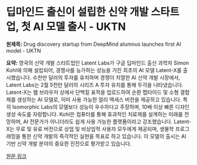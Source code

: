 # 딥마인드 출신이 설립한 신약 개발 스타트업, 첫 AI 모델 출시 - UKTN

**원제목:** Drug discovery startup from DeepMind alumnus launches first AI model - UKTN

**요약:** 영국의 신약 개발 스타트업인 Latent Labs가 구글 딥마인드 출신 과학자 Simon Kohl에 의해 설립되어, 경쟁사를 능가하는 성능을 가진 최초의 AI 모델 Latent-X를 출시했습니다.  수천만 달러의 투자를 유치하며 경쟁이 치열한 AI 신약 개발 시장에서, Latent Labs는 2월 5천만 달러의 시리즈 A 투자 유치를 통해 두각을 나타냈습니다.  Latent-X는 웹 브라우저 상에서 단백질 표적을 업로드하여 순환 펩타이드 및 소형 결합제를 생성하는 AI 모델로,  이미 사용 가능한 얼리 액세스 버전을 제공하고 있습니다.  특히 Isomorphic Labs의 모델보다 성능이 우수하다고 주장하며,  10배 이상 빠른 디자인 생성 속도를 자랑합니다.  Kohl은 컴퓨터를 통해 효과적인 치료제를 설계하는 미래를 전망하며,  AI 전문가가 아니더라도 쉽게 사용 가능한 플랫폼이라고 강조했습니다.  Latent-X는 무료 및 유료 버전으로 상업 및 비상업적 사용자 모두에게 제공되며, 생물학 프로그래밍을 통한 신약 개발의 즉각적인 실현을 목표로 하고 있습니다.  이 모델의 출시는 AI 기반 신약 개발 분야의 중요한 진전으로 평가받고 있습니다.

[원문 링크](https://www.uktech.news/ai/drug-discovery-startup-from-deepmind-alumnus-launches-first-ai-model-20250722)
